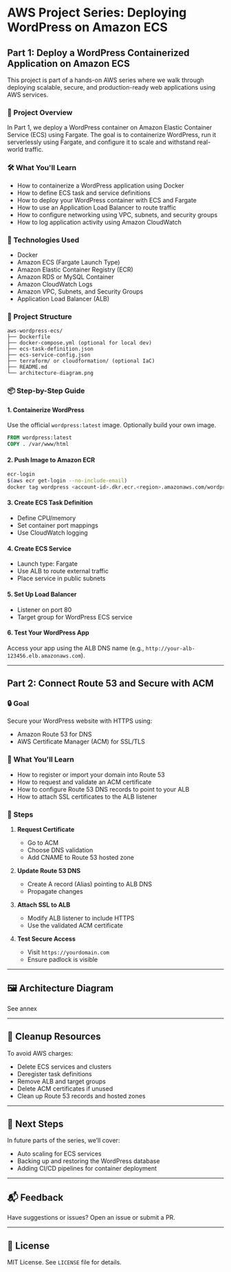 # AWS Project Series: Deploying WordPress on Amazon ECS

## Part 1: Deploy a WordPress Containerized Application on Amazon ECS

This project is part of a hands-on AWS series where we walk through deploying scalable, secure, and production-ready web applications using AWS services.

### 🚀 Project Overview
In Part 1, we deploy a WordPress container on Amazon Elastic Container Service (ECS) using Fargate. The goal is to containerize WordPress, run it serverlessly using Fargate, and configure it to scale and withstand real-world traffic.

### 🛠️ What You'll Learn
- How to containerize a WordPress application using Docker
- How to define ECS task and service definitions
- How to deploy your WordPress container with ECS and Fargate
- How to use an Application Load Balancer to route traffic
- How to configure networking using VPC, subnets, and security groups
- How to log application activity using Amazon CloudWatch

### 🧰 Technologies Used
- Docker
- Amazon ECS (Fargate Launch Type)
- Amazon Elastic Container Registry (ECR)
- Amazon RDS or MySQL Container
- Amazon CloudWatch Logs
- Amazon VPC, Subnets, and Security Groups
- Application Load Balancer (ALB)

### 📁 Project Structure
```
aws-wordpress-ecs/
├── Dockerfile
├── docker-compose.yml (optional for local dev)
├── ecs-task-definition.json
├── ecs-service-config.json
├── terraform/ or cloudformation/ (optional IaC)
├── README.md
└── architecture-diagram.png
```

### 📦 Step-by-Step Guide

#### 1. Containerize WordPress
Use the official `wordpress:latest` image. Optionally build your own image.
```dockerfile
FROM wordpress:latest
COPY . /var/www/html
```

#### 2. Push Image to Amazon ECR
```sh
ecr-login
$(aws ecr get-login --no-include-email)
docker tag wordpress <account-id>.dkr.ecr.<region>.amazonaws.com/wordpress
```

#### 3. Create ECS Task Definition
- Define CPU/memory
- Set container port mappings
- Use CloudWatch logging

#### 4. Create ECS Service
- Launch type: Fargate
- Use ALB to route external traffic
- Place service in public subnets

#### 5. Set Up Load Balancer
- Listener on port 80
- Target group for WordPress ECS service

#### 6. Test Your WordPress App
Access your app using the ALB DNS name (e.g., `http://your-alb-123456.elb.amazonaws.com`).

---

## Part 2: Connect Route 53 and Secure with ACM

### 🔒 Goal
Secure your WordPress website with HTTPS using:
- Amazon Route 53 for DNS
- AWS Certificate Manager (ACM) for SSL/TLS

### 🧭 What You'll Learn
- How to register or import your domain into Route 53
- How to request and validate an ACM certificate
- How to configure Route 53 DNS records to point to your ALB
- How to attach SSL certificates to the ALB listener

### 📝 Steps
1. **Request Certificate**
   - Go to ACM
   - Choose DNS validation
   - Add CNAME to Route 53 hosted zone

2. **Update Route 53 DNS**
   - Create A record (Alias) pointing to ALB DNS
   - Propagate changes

3. **Attach SSL to ALB**
   - Modify ALB listener to include HTTPS
   - Use the validated ACM certificate

4. **Test Secure Access**
   - Visit `https://yourdomain.com`
   - Ensure padlock is visible

---

## 🖼️ Architecture Diagram
See annex

---

## 🧹 Cleanup Resources
To avoid AWS charges:
- Delete ECS services and clusters
- Deregister task definitions
- Remove ALB and target groups
- Delete ACM certificates if unused
- Clean up Route 53 records and hosted zones

---

## 📌 Next Steps
In future parts of the series, we’ll cover:
- Auto scaling for ECS services
- Backing up and restoring the WordPress database
- Adding CI/CD pipelines for container deployment

---

## 📬 Feedback
Have suggestions or issues? Open an issue or submit a PR.

---

## 📜 License
MIT License. See `LICENSE` file for details.
